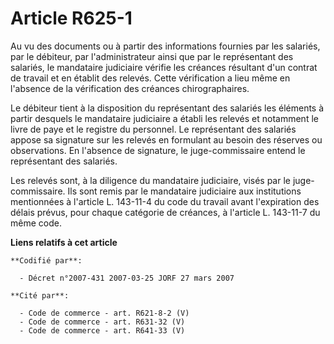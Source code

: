 # Article R625-1

Au vu des documents ou à partir des informations fournies par les salariés, par le débiteur, par l'administrateur ainsi que
par le représentant des salariés, le mandataire judiciaire vérifie les créances résultant d'un contrat de travail et en
établit des relevés. Cette vérification a lieu même en l'absence de la vérification des créances chirographaires.

Le débiteur tient à la disposition du représentant des salariés les éléments à partir desquels le mandataire judiciaire a
établi les relevés et notamment le livre de paye et le registre du personnel. Le représentant des salariés appose sa
signature sur les relevés en formulant au besoin des réserves ou observations. En l'absence de signature, le juge-commissaire
entend le représentant des salariés.

Les relevés sont, à la diligence du mandataire judiciaire, visés par le juge-commissaire. Ils sont remis par le mandataire
judiciaire aux institutions mentionnées à l'article L. 143-11-4 du code du travail avant l'expiration des délais prévus, pour
chaque catégorie de créances, à l'article L. 143-11-7 du même code.

**Liens relatifs à cet article**

	**Codifié par**:

	  - Décret n°2007-431 2007-03-25 JORF 27 mars 2007

	**Cité par**:

	  - Code de commerce - art. R621-8-2 (V)
	  - Code de commerce - art. R631-32 (V)
	  - Code de commerce - art. R641-33 (V)
